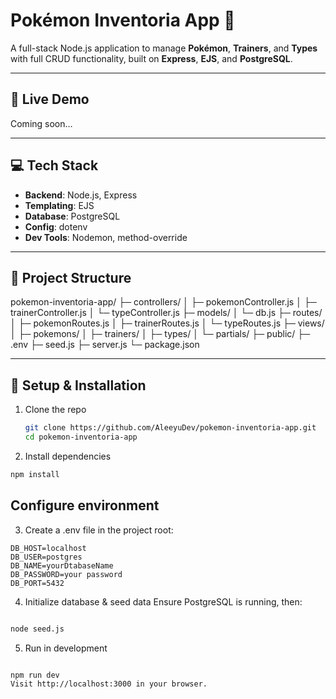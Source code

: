 # Pokémon Inventoria App 🧾

A full-stack Node.js application to manage **Pokémon**, **Trainers**, and **Types** with full CRUD functionality, built on **Express**, **EJS**, and **PostgreSQL**.

---

## 🚀 Live Demo

Coming soon…

---

## 💻 Tech Stack

- **Backend**: Node.js, Express  
- **Templating**: EJS  
- **Database**: PostgreSQL  
- **Config**: dotenv  
- **Dev Tools**: Nodemon, method-override  

---

## 📂 Project Structure
pokemon-inventoria-app/
├─ controllers/
│  ├─ pokemonController.js
│  ├─ trainerController.js
│  └─ typeController.js
├─ models/
│  └─ db.js
├─ routes/
│  ├─ pokemonRoutes.js
│  ├─ trainerRoutes.js
│  └─ typeRoutes.js
├─ views/
│  ├─ pokemons/
│  ├─ trainers/
│  ├─ types/
│  └─ partials/
├─ public/
├─ .env
├─ seed.js
├─ server.js
└─ package.json
</details>








---

## 🔧 Setup & Installation

1. Clone the repo  
   ```bash
   git clone https://github.com/AleeyuDev/pokemon-inventoria-app.git
   cd pokemon-inventoria-app

 2. Install dependencies
```bash
npm install
```


## Configure environment
3. Create a .env file in the project root:
```env
DB_HOST=localhost
DB_USER=postgres
DB_NAME=yourDtabaseName
DB_PASSWORD=your password
DB_PORT=5432
```

4. Initialize database & seed data
Ensure PostgreSQL is running, then:

```bash

node seed.js
```

5. Run in development

```bash

npm run dev
Visit http://localhost:3000 in your browser.
```




